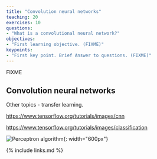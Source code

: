 ```yaml
---
title: "Convolution neural networks"
teaching: 20
exercises: 10
questions:
- "What is a convolutional neural network?"
objectives:
- "First learning objective. (FIXME)"
keypoints:
- "First key point. Brief Answer to questions. (FIXME)"
---
```

FIXME

## Convolution neural networks

Other topics - transfer learning.

https://www.tensorflow.org/tutorials/images/cnn

https://www.tensorflow.org/tutorials/images/classification

![Perceptron algorithm](../fig/section2-fig1.jpg){: width="600px"}

{% include links.md %}
 



